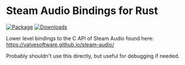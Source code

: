 
# Steam Audio Bindings for Rust

[![Package](https://img.shields.io/crates/v/steam-audio.svg)](https://crates.io/crates/steam-audio-sys)
[![Downloads](https://img.shields.io/crates/d/steam-audio.svg)](https://crates.io/crates/steam-audio-sys)

Lower level bindings to the C API of Steam Audio found here:
https://valvesoftware.github.io/steam-audio/

Probably shouldn't use this directly, but useful for debugging if needed.